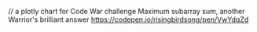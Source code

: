 // a plotly chart for Code War challenge Maximum subarray sum, another Warrior's brilliant answer
https://codepen.io/risingbirdsong/pen/VwYdqZd
